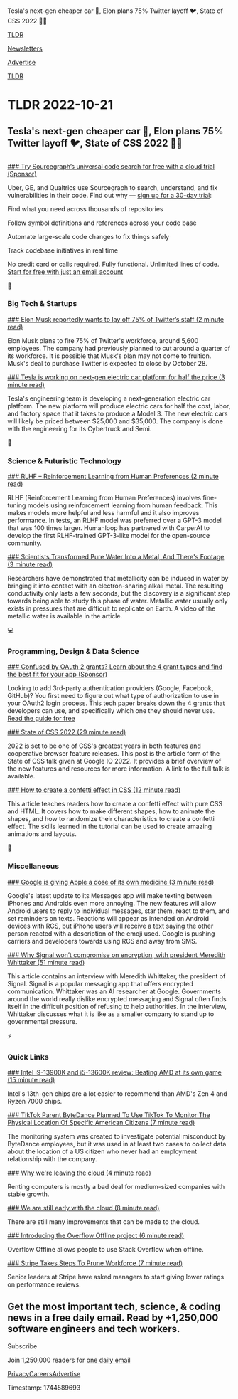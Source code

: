 Tesla's next-gen cheaper car 🚗, Elon plans 75% Twitter layoff 🐦, State of CSS 2022 👨‍💻

[TLDR](/)

[Newsletters](/newsletters)

[Advertise](https://advertise.tldr.tech/)

[TLDR](/)

# TLDR 2022-10-21

## Tesla's next-gen cheaper car 🚗, Elon plans 75% Twitter layoff 🐦, State of CSS 2022 👨‍💻

### 

[### Try Sourcegraph’s universal code search for free with a cloud trial (Sponsor)](https://signup.sourcegraph.com/?utm_medium=sponsored&amp;utm_source=tldrnewsletter)

Uber, GE, and Qualtrics use Sourcegraph to search, understand, and fix vulnerabilities in their code. Find out why — [sign up for a 30-day trial](https://signup.sourcegraph.com/?utm_medium=sponsored&utm_source=tldrnewsletter):

Find what you need across thousands of repositories

Follow symbol definitions and references across your code base

Automate large-scale code changes to fix things safely

Track codebase initiatives in real time

No credit card or calls required. Fully functional. Unlimited lines of code. [Start for free with just an email account](https://signup.sourcegraph.com/?utm_medium=sponsored&utm_source=tldrnewsletter)

📱

### Big Tech & Startups

[### Elon Musk reportedly wants to lay off 75% of Twitter’s staff (2 minute read)](https://techcrunch.com/2022/10/20/elon-musk-twitter-layoffs-wapo/?utm_source=tldrnewsletter)

Elon Musk plans to fire 75% of Twitter's workforce, around 5,600 employees. The company had previously planned to cut around a quarter of its workforce. It is possible that Musk's plan may not come to fruition. Musk's deal to purchase Twitter is expected to close by October 28.

[### Tesla is working on next-gen electric car platform for half the price (3 minute read)](https://electrek.co/2022/10/20/tesla-next-gen-electric-car-platform-half-price/?utm_source=tldrnewsletter)

Tesla's engineering team is developing a next-generation electric car platform. The new platform will produce electric cars for half the cost, labor, and factory space that it takes to produce a Model 3. The new electric cars will likely be priced between $25,000 and $35,000. The company is done with the engineering for its Cybertruck and Semi.

🚀

### Science & Futuristic Technology

[### RLHF – Reinforcement Learning from Human Preferences (2 minute read)](https://threadreaderapp.com/humanloop/status/1582895644863131648)

RLHF (Reinforcement Learning from Human Preferences) involves fine-tuning models using reinforcement learning from human feedback. This makes models more helpful and less harmful and it also improves performance. In tests, an RLHF model was preferred over a GPT-3 model that was 100 times larger. Humanloop has partnered with CarperAI to develop the first RLHF-trained GPT-3-like model for the open-source community.

[### Scientists Transformed Pure Water Into a Metal, And There's Footage (3 minute read)](https://www.sciencealert.com/scientists-transformed-pure-water-into-a-metal-and-theres-footage?utm_source=tldrnewsletter)

Researchers have demonstrated that metallicity can be induced in water by bringing it into contact with an electron-sharing alkali metal. The resulting conductivity only lasts a few seconds, but the discovery is a significant step towards being able to study this phase of water. Metallic water usually only exists in pressures that are difficult to replicate on Earth. A video of the metallic water is available in the article.

💻

### Programming, Design & Data Science

[### Confused by OAuth 2 grants? Learn about the 4 grant types and find the best fit for your app (Sponsor)](https://fusionauth.io/tech-papers/complete-list-of-oauth-2-grants?utm_medium=advertising&amp;utm_source=tldr&amp;utm_campaign=oauth2-grants)

Looking to add 3rd-party authentication providers (Google, Facebook, GitHub)? You first need to figure out what type of authorization to use in your OAuth2 login process. This tech paper breaks down the 4 grants that developers can use, and specifically which one they should never use. [Read the guide for free](https://fusionauth.io/tech-papers/complete-list-of-oauth-2-grants?utm_medium=advertising&utm_source=tldr&utm_campaign=oauth2-grants)

[### State of CSS 2022 (29 minute read)](https://web.dev/state-of-css-2022/?utm_source=tldrnewsletter)

2022 is set to be one of CSS's greatest years in both features and cooperative browser feature releases. This post is the article form of the State of CSS talk given at Google IO 2022. It provides a brief overview of the new features and resources for more information. A link to the full talk is available.

[### How to create a confetti effect in CSS (12 minute read)](https://blog.logrocket.com/how-create-confetti-effect-css/?utm_source=tldrnewsletter)

This article teaches readers how to create a confetti effect with pure CSS and HTML. It covers how to make different shapes, how to animate the shapes, and how to randomize their characteristics to create a confetti effect. The skills learned in the tutorial can be used to create amazing animations and layouts.

🎁

### Miscellaneous

[### Google is giving Apple a dose of its own medicine (3 minute read)](https://www.businessinsider.com/google-messages-android-update-iphone-reacted-texts-imessage-2022-10?r=US&amp;IR=T?utm_source=tldrnewsletter)

Google's latest update to its Messages app will make texting between iPhones and Androids even more annoying. The new features will allow Android users to reply to individual messages, star them, react to them, and set reminders on texts. Reactions will appear as intended on Android devices with RCS, but iPhone users will receive a text saying the other person reacted with a description of the emoji used. Google is pushing carriers and developers towards using RCS and away from SMS.

[### Why Signal won’t compromise on encryption, with president Meredith Whittaker (51 minute read)](https://www.theverge.com/23409716/signal-encryption-messaging-sms-meredith-whittaker-imessage-whatsapp-china?scrolla=5eb6d68b7fedc32c19ef33b4?utm_source=tldrnewsletter)

This article contains an interview with Meredith Whittaker, the president of Signal. Signal is a popular messaging app that offers encrypted communication. Whittaker was an AI researcher at Google. Governments around the world really dislike encrypted messaging and Signal often finds itself in the difficult position of refusing to help authorities. In the interview, Whittaker discusses what it is like as a smaller company to stand up to governmental pressure.

⚡

### Quick Links

[### Intel i9-13900K and i5-13600K review: Beating AMD at its own game (15 minute read)](https://arstechnica.com/gadgets/2022/10/intel-i9-13900k-and-i5-13600k-review-beating-amd-at-its-own-game/?utm_source=tldrnewsletter)

Intel's 13th-gen chips are a lot easier to recommend than AMD's Zen 4 and Ryzen 7000 chips.

[### TikTok Parent ByteDance Planned To Use TikTok To Monitor The Physical Location Of Specific American Citizens (7 minute read)](https://archive.ph/FiMw7#selection-2493.707-2508.0?utm_source=tldrnewsletter)

The monitoring system was created to investigate potential misconduct by ByteDance employees, but it was used in at least two cases to collect data about the location of a US citizen who never had an employment relationship with the company.

[### Why we're leaving the cloud (4 minute read)](https://world.hey.com/dhh/why-we-re-leaving-the-cloud-654b47e0?utm_source=tldrnewsletter)

Renting computers is mostly a bad deal for medium-sized companies with stable growth.

[### We are still early with the cloud (8 minute read)](https://erikbern.com/2022/10/19/we-are-still-early-with-the-cloud.html?utm_source=tldrnewsletter)

There are still many improvements that can be made to the cloud.

[### Introducing the Overflow Offline project (6 minute read)](https://stackoverflow.blog/2022/10/20/introducing-the-overflow-offline-project/?utm_source=tldrnewsletter)

Overflow Offline allows people to use Stack Overflow when offline.

[### Stripe Takes Steps To Prune Workforce (7 minute read)](https://archive.ph/SPCc2?utm_source=tldrnewsletter)

Senior leaders at Stripe have asked managers to start giving lower ratings on performance reviews.

## Get the most important tech, science, & coding news in a free daily email. Read by +1,250,000 software engineers and tech workers.

Subscribe

Join 1,250,000 readers for [one daily email](/api/latest/tech)

[Privacy](/privacy)[Careers](https://jobs.ashbyhq.com/tldr.tech)[Advertise](/tech/advertise)

Timestamp: 1744589693